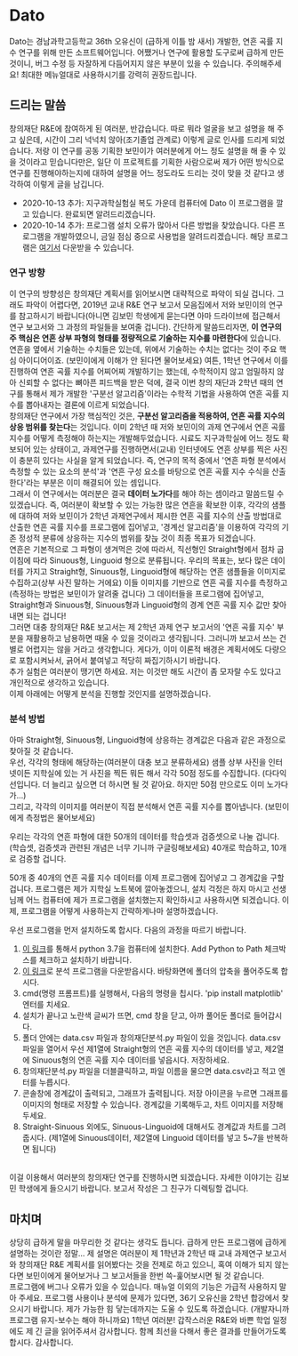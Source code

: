 # Dato
 Dato는 경남과학고등학교 36th 오유신이 (급하게 이틀 밤 새서) 개발한, 연흔 곡률 지수 연구를 위해 만든 소프트웨어입니다. 어쨌거나 연구에 활용할 도구로써 급하게 만든 것이니, 버그 수정 등 자잘하게 다듬어지지 않은 부분이 있을 수 있습니다. 주의해주세요! 최대한 메뉴얼대로 사용하시기를 강력히 권장드립니다.
 
## 드리는 말씀
 창의재단 R&E에 참여하게 된 여러분, 반갑습니다. 따로 뭐라 얼굴을 보고 설명을 해 주고 싶은데, 시간이 그리 넉넉치 않아(조기졸업 관계로) 이렇게 글로 인사를 드리게 되었습니다. 저랑 이 연구를 공동 기획한 보민이가 여러분에게 어느 정도 설명을 해 줄 수 있을 것이라고 믿습니다만은, 일단 이 프로젝트를 기획한 사람으로써 제가 어떤 방식으로 연구를 진행해야하는지에 대하여 설명을 어느 정도라도 드리는 것이 맞을 것 같다고 생각하여 이렇게 글을 남깁니다.
 
 + 2020-10-13 추가: 지구과학실험실 복도 가운데 컴퓨터에 Dato 이 프로그램을 깔고 있습니다. 완료되면 알려드리겠습니다.
 + 2020-10-14 추가: 프로그램 설치 오류가 많아서 다른 방법을 찾았습니다. 다른 프로그램을 개발하였으니, 금일 점심 중으로 사용법을 알려드리겠습니다. 해당 프로그램은 [여기서](https://github.com/stevenoh0908/chani-analysis) 다운받을 수 있습니다.
 
### 연구 방향
 이 연구의 방향성은 창의재단 계획서를 읽어보시면 대략적으로 파악이 되실 겁니다. 그래도 파악이 어렵다면, 2019년 교내 R&E 연구 보고서 모음집에서 저와 보민이의 연구를 참고하시기 바랍니다(아니면 김보민 학생에게 묻는다면 아마 드라이브에 접근해서 연구 보고서와 그 과정의 파일들을 보여줄 겁니다). 간단하게 말씀드리자면, **이 연구의 주 핵심은 연흔 상부 파형의 형태를 정량적으로 기술하는 지수를 마련한다**에 있습니다. 연흔을 옆에서 기술하는 수치들은 있는데, 위에서 기술하는 수치는 없다는 것이 주요 핵심 아이디어이죠. (보민이에게 이해가 안 된다면 물어보세요) 여튼, 1학년 연구에서 이를 진행하여 연흔 곡률 지수를 어찌어찌 개발하기는 했는데, 수학적이지 않고 엄밀하지 않아 신뢰할 수 없다는 뼈아픈 피드백을 받은 덕에, 결국 이번 창의 재단과 2학년 때의 연구를 통해서 제가 개발한 '구분선 알고리즘'이라는 수학적 기법을 사용하여 연흔 곡률 지수를 뽑아내자는 결론에 이르게 되었습니다.
<br>
  창의재단 연구에서 가장 핵심적인 것은, **구분선 알고리즘을 적용하여, 연흔 곡률 지수의 상응 범위를 찾는다**는 것입니다. 이미 2학년 때 저와 보민이의 과제 연구에서 연흔 곡률 지수를 어떻게 측정해야 하는지는 개발해두었습니다. 시료도 지구과학실에 어느 정도 확보되어 있는 상태이고, 과제연구를 진행하면서(교내) 인터넷에도 연흔 상부를 찍은 사진이 충분히 있다는 사실을 알게 되었습니다. 즉, 연구의 목적 중에서 '연흔 파형 분석에서 측정할 수 있는 요소의 분석'과 '연흔 구성 요소를 바탕으로 연흔 곡률 지수 수식을 산출한다'라는 부분은 이미 해결되어 있는 셈입니다.
  <br>
 그래서 이 연구에서는 여러분은 결국 **데이터 노가다**를 해야 하는 셈이라고 말씀드릴 수 있겠습니다. 즉, 여러분이 확보할 수 있는 가능한 많은 연흔을 확보한 이후, 각각의 샘플에 대하여 저와 보민이가 2학년 과제연구에서 제시한 연흔 곡률 지수의 산출 방법대로 산출한 연흔 곡률 지수를 프로그램에 집어넣고, '경계선 알고리즘'을 이용하여 각각의 기존 정성적 분류에 상응하는 지수의 범위를 찾늕 것이 최종 목표가 되겠습니다.
 <br>
 연흔은 기본적으로 그 파형이 생겨먹은 것에 따라서, 직선형인 Straight형에서 점차 굽이침에 따라 Sinuous형, Linguoid 형으로 분류됩니다. 우리의 목표는, 보다 많은 데이터를 가지고 Straight형, Sinuous형, Linguoid형에 해당하는 연흔 샘플들을 이미지로 수집하고(상부 사진 말하는 거에요) 이들 이미지를 기반으로 연흔 곡률 지수를 측정하고(측정하는 방법은 보민이가 알려줄 겁니다) 그 데이터들을 프로그램에 집어넣고, Straight형과 Sinuous형, Sinuous형과 Linguoid형의 경계 연흔 곡률 지수 값만 찾아내면 되는 겁니다!
 <br>
 그러면 대충 창의재단 R&E 보고서는 제 2학년 과제 연구 보고서의 '연흔 곡률 지수' 부분을 재활용하고 남용하면 때울 수 있을 것이라고 생각됩니다. 그러니까 보고서 쓰는 건 별로 어렵지는 않을 거라고 생각합니다. 게다가, 이미 이론적 배경은 계획서에도 다량으로 포함시켜놔서, 긁어서 붙여넣고 적당히 짜집기하시기 바랍니다.
 <br>
 추가 실험은 여러분이 땡기면 하세요. 저는 이것만 해도 시간이 좀 모자랄 수도 있다고 개인적으로 생각하고 있습니다.
 <br>
 이제 아래에는 어떻게 분석을 진행할 것인지를 설명하겠습니다.
 <br>
 
### 분석 방법
 아마 Straight형, Sinuous형, Linguoid형에 상응하는 경계값은 다음과 같은 과정으로 찾아질 것 같습니다.<br>
 우선, 각각의 형태에 해당하는(여러분이 대충 보고 분류하세요) 샘플 상부 사진을 인터넷이든 지학실에 있는 거 사진을 찍든 뭐든 해서 각각 50점 정도를 수집합니다. (다다익선입니다. 더 늘리고 싶으면 더 하시면 될 것 같아요. 하지만 50점 만으로도 이미 노가다가...)<br>
 그리고, 각각의 이미지를 여러분이 직접 분석해서 연흔 곡률 지수를 뽑아냅니다. (보민이에게 측정법은 물어보세요)<br>
 
 우리는 각각의 연흔 파형에 대한 50개의 데이터를 학습셋과 검증셋으로 나눌 겁니다. (학습셋, 검증셋과 관련된 개념은 너무 기니까 구글링해보세요)
 40개로 학습하고, 10개로 검증할 겁니다.
 
 50개 중 40개의 연흔 곡률 지수 데이터를 이제 프로그램에 집어넣고 그 경계값을 구할 겁니다. 프로그램은 제가 지학실 노트북에 깔아놓겠으니, 설치 걱정은 하지 마시고 선생님께 어느 컴퓨터에 제가 프로그램을 설치했는지 확인하시고 사용하시면 되겠습니다. 이제, 프로그램을 어떻게 사용하는지 간략하게나마 설명하겠습니다.<br>
 
 우선 프로그램을 먼저 설치하도록 합시다. 다음의 과정을 따르기 바랍니다.<br>
 1. [이 링크](https://www.python.org/ftp/python/3.7.7/python-3.7.7-amd64.exe)를 통해서 python 3.7을 컴퓨터에 설치한다. Add Python to Path 체크박스를 체크하고 설치하기 바랍니다.
 2. [이 링크]()로 분석 프로그램을 다운받읍시다. 바탕화면에 폴더의 압축을 풀어주도록 합시다.
 3. cmd(명령 프롬프트)를 실행해서, 다음의 명령을 칩시다. 'pip install matplotlib' 엔터를 치세요.
 4. 설치가 끝나고 노란색 글씨가 뜨면, cmd 창을 닫고, 아까 풀어둔 폴더로 들어갑시다.
 5. 폴더 안에는 data.csv 파일과 창의재단분석.py 파일이 있을 것입니다. data.csv 파일을 열어서 우선 제1열에 Straight형의 연흔 곡률 지수의 데이터를 넣고, 제2열에 Sinuous형의 연흔 곡률 지수 데이터를 넣읍시다. 저장하세요.
 6. 창의재단분석.py 파일을 더블클릭하고, 파일 이름을 물으면 data.csv라고 적고 엔터를 누릅시다.
 7. 콘솔창에 경계값이 출력되고, 그래프가 출력됩니다. 저장 아이콘을 누르면 그래프를 이미지의 형태로 저장할 수 있습니다. 경계값을 기록해두고, 차트 이미지를 저장해두세요.
 8. Straight-Sinuous 외에도, Sinuous-Linguoid에 대해서도 경계값과 차트를 그려줍시다. (제1열에 Sinuous데이터, 제2열에 Linguoid 데이터를 넣고 5~7을 반복하면 됩니다)
 <br>
 이걸 이용해서 여러분의 창의재단 연구를 진행하시면 되겠습니다. 자세한 이야기는 김보민 학생에게 들으시기 바랍니다. 보고서 작성은 그 친구가 디렉팅할 겁니다.
 
## 마치며
 상당히 급하게 말을 마무리한 것 같다는 생각도 듭니다. 급하게 만든 프로그램에 급하게 설명하는 것이란 정말... 제 설명은 여러분이 제 1학년과 2학년 때 교내 과제연구 보고서와 창의재단 R&E 계획서를 읽어봤다는 것을 전제로 하고 있으니, 혹여 이해가 되지 않는다면 보민이에게 물어보거나 그 보고서들을 한번 쓱-훑어보시면 될 것 같습니다.<br>
 프로그램에 버그나 오류가 있을 수 있습니다. 매뉴얼 이외의 기능은 가급적 사용하지 말아 주세요. 프로그램 사용이나 분석에 문제가 있다면, 36기 오유신을 2학년 합강에서 찾으시기 바랍니다. 제가 가능한 힘 닿는데까지는 도울 수 있도록 하겠습니다. (개발자니까 프로그램 유지-보수는 해야 하니까요)
 1학년 여러분! 갑작스러운 R&E와 바쁜 학업 일정에도 제 긴 글을 읽어주셔서 감사합니다. 함께 최선을 다해서 좋은 결과를 만들어가도록 합시다. 감사합니다.
